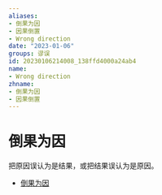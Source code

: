 ```yaml
---
aliases:
- 倒果为因
- 因果倒置
- Wrong direction
date: "2023-01-06"
groups: 谬误
id: 20230106214008_138ffd4000a24ab4
name:
- Wrong direction
zhname:
- 倒果为因
- 因果倒置
---
```


# 倒果为因

把原因误认为是结果，或把结果误认为是原因。

* [倒果为因](https://zh.wikipedia.org/wiki/%E5%80%92%E6%9E%9C%E7%82%BA%E5%9B%A0)
